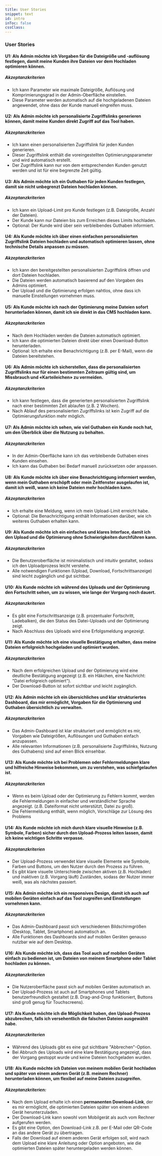 ```yaml
---
title: User Stories
snippet: text
id: intro
inToc: false
cssClass: 
---
```


### User Stories

#### U1: Als Admin möchte ich Vorgaben für die Dateigröße und -auflösung festlegen, damit meine Kunden ihre Dateien vor dem Hochladen optimieren können.
##### Akzeptanzkriterien

  - Ich kann Parameter wie maximale Dateigröße, Auflösung und Komprimierungsgrad in der Admin-Oberfläche einstellen.
  - Diese Parameter werden automatisch auf die hochgeladenen Dateien angewendet, ohne dass der Kunde manuell eingreifen muss.

#### U2: Als Admin möchte ich personalisierte Zugriffslinks generieren können, damit meine Kunden direkt Zugriff auf das Tool haben.
##### Akzeptanzkriterien
- Ich kann einen personalisierten Zugriffslink für jeden Kunden generieren.
- Dieser Zugriffslink enthält die voreingestellten Optimierungsparameter und wird automatisch erstellt.
- Der Zugriffslink kann nur von dem entsprechenden Kunden genutzt werden und ist für eine begrenzte Zeit gültig.

#### U3: Als Admin möchte ich ein Guthaben für jeden Kunden festlegen, damit sie nicht unbegrenzt Dateien hochladen können.
##### Akzeptanzkriterien
- Ich kann ein Upload-Limit pro Kunde festlegen (z.B. Dateigröße, Anzahl der Dateien).
- Der Kunde kann nur Dateien bis zum Erreichen dieses Limits hochladen.
- Optional: Der Kunde wird über sein verbleibendes Guthaben informiert.

#### U4: Als Kunde möchte ich über einen einfachen personalisierten Zugriffslink Dateien hochladen und automatisch optimieren lassen, ohne technische Details anpassen zu müssen.
##### Akzeptanzkriterien
- Ich kann den bereitgestellten personalisierten Zugriffslink öffnen und dort Dateien hochladen.
- Die Dateien werden automatisch basierend auf den Vorgaben des Admins optimiert.
- Der Upload und die Optimierung erfolgen nahtlos, ohne dass ich manuelle Einstellungen vornehmen muss.

#### U5: Als Kunde möchte ich nach der Optimierung meine Dateien sofort herunterladen können, damit ich sie direkt in das CMS hochladen kann.
##### Akzeptanzkriterien
- Nach dem Hochladen werden die Dateien automatisch optimiert.
- Ich kann die optimierten Dateien direkt über einen Download-Button herunterladen.
- Optional: Ich erhalte eine Benachrichtigung (z.B. per E-Mail), wenn die Dateien bereitstehen.

#### U6: Als Admin möchte ich sicherstellen, dass die personalisierten Zugriffslinks nur für einen bestimmten Zeitraum gültig sind, um Missbrauch und «Karteileichen» zu vermeiden.
##### Akzeptanzkriterien
- Ich kann festlegen, dass die generierten personalisierten Zugriffslink nach einer bestimmten Zeit ablaufen (z.B. 2 Wochen).
- Nach Ablauf des personalisierten Zugriffslinks ist kein Zugriff auf die Optimierungsfunktion mehr möglich.

#### U7: Als Admin möchte ich sehen, wie viel Guthaben ein Kunde noch hat, um den Überblick über die Nutzung zu behalten.
##### Akzeptanzkriterien
- In der Admin-Oberfläche kann ich das verbleibende Guthaben eines Kunden einsehen.
- Ich kann das Guthaben bei Bedarf manuell zurücksetzen oder anpassen.

#### U8: Als Kunde möchte ich über eine Benachrichtigung informiert werden, wenn mein Guthaben erschöpft oder mein Zeitfenster ausgelaufen ist, damit ich weiß, wann ich keine Dateien mehr hochladen kann.
##### Akzeptanzkriterien
- Ich erhalte eine Meldung, wenn ich mein Upload-Limit erreicht habe.
- Optional: Die Benachrichtigung enthält Informationen darüber, wie ich weiteres Guthaben erhalten kann.

#### U9: Als Kunde möchte ich ein einfaches und klares Interface, damit ich den Upload und die Optimierung ohne Schwierigkeiten durchführen kann.
##### Akzeptanzkriterien
- Die Benutzeroberfläche ist minimalistisch und intuitiv gestaltet, sodass ich den Uploadprozess leicht verstehe.
- Alle notwendigen Funktionen (Upload, Download, Fortschrittsanzeige) sind leicht zugänglich und gut sichtbar.

#### U10: Als Kunde möchte ich während des Uploads und der Optimierung den Fortschritt sehen, um zu wissen, wie lange der Vorgang noch dauert.
##### Akzeptanzkriterien
- Es gibt eine Fortschrittsanzeige (z.B. prozentualer Fortschritt, Ladebalken), die den Status des Datei-Uploads und der Optimierung zeigt.
- Nach Abschluss des Uploads wird eine Erfolgsmeldung angezeigt.

#### U11: Als Kunde möchte ich eine visuelle Bestätigung erhalten, dass meine Dateien erfolgreich hochgeladen und optimiert wurden.
##### Akzeptanzkriterien
- Nach dem erfolgreichen Upload und der Optimierung wird eine deutliche Bestätigung angezeigt (z.B. ein Häkchen, eine Nachricht: "Datei erfolgreich optimiert").
- Der Download-Button ist sofort sichtbar und leicht zugänglich.

#### U12: Als Admin möchte ich ein übersichliches und klar strukturiertes Dashboard, das mir ermöglicht, Vorgaben für die Optimierung und Guthaben übersichtlich zu verwalten.
##### Akzeptanzkriterien
- Das Admin-Dashboard ist klar strukturiert und ermöglicht es mir, Vorgaben wie Dateigrößen, Auflösungen und Guthaben einfach anzupassen.
- Alle relevanten Informationen (z.B. personalisierte Zugriffslinks, Nutzung des Guthabens) sind auf einen Blick einsehbar.

#### U13: Als Kunde möchte ich bei Problemen oder Fehlermeldungen klare und hilfreiche Hinweise bekommen, um zu verstehen, was schiefgelaufen ist.
##### Akzeptanzkriterien
  - Wenn es beim Upload oder der Optimierung zu Fehlern kommt, werden die Fehlermeldungen in einfacher und verständlicher Sprache angezeigt. (z.B. Dateiformat nicht unterstützt, Datei zu groß).
  - Die Fehlermeldung enthält, wenn möglich, Vorschläge zur Lösung des Problems

#### U14: Als Kunde möchte ich mich durch klare visuelle Hinweise (z.B. Symbole, Farben) sicher durch den Upload-Prozess leiten lassen, damit ich keine wichtigen Schritte verpasse.
##### Akzeptanzkriterien
  - Der Upload-Prozess verwendet klare visuelle Elemente wie Symbole, Farben und Buttons, um den Nutzer durch den Prozess zu führen.
  - Es gibt klare visuelle Unterschiede zwischen aktiven (z.B. Hochladen) und inaktiven (z.B. Vorgang läuft) Zuständen, sodass der Nutzer immer weiß, was als nächstes passiert.

#### U15: Als Admin möchte ich ein responsives Design, damit ich auch auf mobilen Geräten einfach auf das Tool zugreifen und Einstellungen vornehmen kann.
##### Akzeptanzkriterien
  - Das Admin-Dashboard passt sich verschiedenen Bildschirmgrößen (Desktop, Tablet, Smartphone) automatisch an.
  - Alle Funktionen des Dashboards sind auf mobilen Geräten genauso nutzbar wie auf dem Desktop.

#### U16: Als Kunde möchte ich, dass das Tool auch auf mobilen Geräten einfach zu bedienen ist, um Dateien von meinem Smartphone oder Tablet hochladen zu können.
##### Akzeptanzkriterien
  - Die Nutzeroberfläche passt sich auf mobilen Geräten automatisch an.
  - Der Upload-Prozess ist auch auf Smartphones und Tablets benutzerfreundlich gestaltet (z.B. Drag-and-Drop funktioniert, Buttons sind groß genug für Touchscreens).

#### U17: Als Kunde möchte ich die Möglichkeit haben, den Upload-Prozess abzubrechen, falls ich versehentlich die falschen Dateien ausgewählt habe.
##### Akzeptanzkriterien
  - Während des Uploads gibt es eine gut sichtbare "Abbrechen"-Option.
  - Bei Abbruch des Uploads wird eine klare Bestätigung angezeigt, dass der Vorgang gestoppt wurde und keine Dateien hochgeladen wurden.

#### U18: Als Kunde möchte ich Dateien von meinem mobilen Gerät hochladen und später von einem anderen Gerät (z.B. meinem Rechner) herunterladen können, um flexibel auf meine Dateien zuzugreifen.
##### Akzeptanzkriterien:
  - Nach dem Upload erhalte ich einen **permanenten Download-Link**, der es mir ermöglicht, die optimierten Dateien später von einem anderen Gerät herunterzuladen.
  - Der Download-Link kann sowohl vom Mobilgerät als auch vom Rechner aufgerufen werden.
  - Es gibt eine Option, den Download-Link z.B. per E-Mail oder QR-Code an das andere Gerät zu übertragen.
  - Falls der Download auf einem anderen Gerät erfolgen soll, wird nach dem Upload eine klare Anleitung oder Option angeboten, wie die optimierten Dateien später heruntergeladen werden können.

